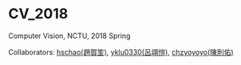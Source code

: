 # CV_2018
Computer Vision, NCTU, 2018 Spring  

Collaborators: [hschao(趙賀笙)](https://github.com/hschao), [yklu0330(呂翊愷)](https://github.com/yklu0330), [chzyoyoyo(陳則佑)](https://github.com/chzyoyoyo)
